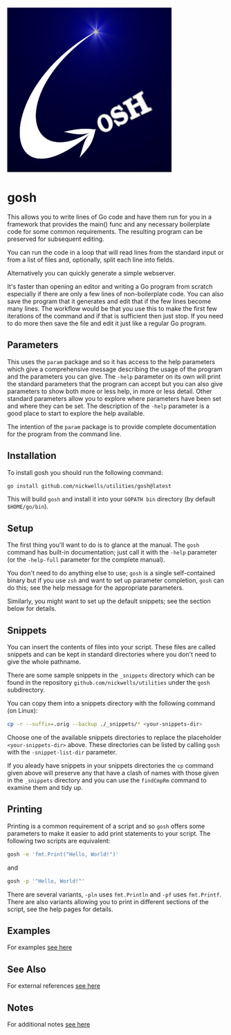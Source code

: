 <!-- Created by mkdoc DO NOT EDIT. -->

![gosh logo](_images/gosh.png)
# gosh

This allows you to write lines of Go code and have them run for you in a
framework that provides the main\(\) func and any necessary boilerplate code for
some common requirements\. The resulting program can be preserved for subsequent
editing\.

You can run the code in a loop that will read lines from the standard input or
from a list of files and, optionally, split each line into fields\.

Alternatively you can quickly generate a simple webserver\.

It&apos;s faster than opening an editor and writing a Go program from scratch
especially if there are only a few lines of non\-boilerplate code\. You can also
save the program that it generates and edit that if the few lines become many
lines\. The workflow would be that you use this to make the first few iterations
of the command and if that is sufficient then just stop\. If you need to do more
then save the file and edit it just like a regular Go program\.



<!-- This file is inserted into markdown files generated by mkdoc -->
<!-- if the program being documented depends on this module       -->
<!-- ============================================================ -->
<!-- See github.com/nickwells/utilities/mkdoc                     -->
## Parameters

This uses the `param` package and so it has access to the help parameters
which give a comprehensive message describing the usage of the program and
the parameters you can give. The `-help` parameter on its own will print the
standard parameters that the program can accept but you can also give
parameters to show both more or less help, in more or less detail. Other
standard parameters allow you to explore where parameters have been set and
where they can be set. The description of the `-help` parameter is a good
place to start to explore the help available.

The intention of the `param` package is to provide complete documentation
for the program from the command line.
## Installation

To install gosh you should run the following command:

``` sh
go install github.com/nickwells/utilities/gosh@latest
```

This will build `gosh` and install it into your `GOPATH bin` directory
(by default `$HOME/go/bin`).

## Setup

The first thing you'll want to do is to glance at the manual. The `gosh`
command has built-in documentation; just call it with the `-help` parameter
(or the `-help-full` parameter for the complete manual).

You don't need to do anything else to use; `gosh` is a single self-contained
binary but if you use `zsh` and want to set up parameter completion, `gosh`
can do this; see the help message for the appropriate parameters.

Similarly, you might want to set up the default snippets; see the section
below for details.

## Snippets

You can insert the contents of files into your script. These files are called
snippets and can be kept in standard directories where you don't need to give
the whole pathname.

There are some sample snippets in the `_snippets` directory which can be
found in the repository `github.com/nickwells/utilities` under the `gosh`
subdirectory.

You can copy them into a snippets directory with the following
command (on Linux):

``` sh
cp -r --suffix=.orig --backup ./_snippets/* <your-snippets-dir>
```

Choose one of the available snippets directories to replace the placeholder
`<your-snippets-dir>` above. These directories can be listed by calling
`gosh` with the `-snippet-list-dir` parameter.

If you aleady have snippets in your snippets directories the `cp` command
given above will preserve any that have a clash of names with those given in
the `_snippets` directory and you can use the `findCmpRm` command to examine
them and tidy up.

## Printing

Printing is a common requirement of a script and so `gosh` offers some
parameters to make it easier to add print statements to your script. The
following two scripts are equivalent:

``` sh
gosh -e 'fmt.Print("Hello, World!")'
```

and

``` sh
gosh -p '"Hello, World!"'
```

There are several variants, `-pln` uses `fmt.Println` and `-pf` uses
`fmt.Printf`. There are also variants allowing you to print in different
sections of the script, see the help pages for details.


## Examples
For examples [see here](_gosh.EXAMPLES.md)


## See Also
For external references [see here](_gosh.REFERENCES.md)


## Notes
For additional notes [see here](_gosh.NOTES.md)
